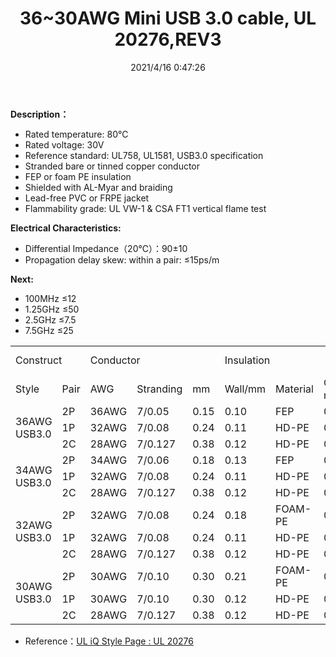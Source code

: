 ﻿---
layout: post 
title: 36~30AWG Mini USB 3.0 cable, UL 20276,REV3
tags: U30
categories: wire-cable
overview: 
series: U30
part_number: 6-20276-01
thumb_img: 
image: static/202105/492-20210603.jpg
date: 2021/4/16 0:47:26
---


__Description：__

* Rated temperature: 80℃
* Rated voltage: 30V
* Reference standard: UL758, UL1581, USB3.0 specification
* Stranded bare or tinned copper conductor
* FEP or foam PE insulation
* Shielded with AL-Myar and braiding
* Lead-free PVC or FRPE jacket
* Flammability grade: UL VW-1 & CSA FT1 vertical flame test

__Electrical Characteristics:__

* Differential Impedance（20℃）：90±10
* Propagation delay skew: within a pair: ≤15ps/m

__Next:__

* 100MHz ≤12
* 1.25GHz ≤50
* 2.5GHz ≤7.5
* 7.5GHz ≤25


<table  class="table table-bordered table-hover table-condensed">
  <tr>
    <td colspan="2">Construct</td>
    <td colspan="3">Conductor</td>
    <td colspan="3">Insulation</td>
    <td colspan="2">Inner Sheilded </td>
    <td colspan="2">Out Sheilded </td>
    <td colspan="2">Jacket</td>
  </tr>
  <tr>
    <td>Style</td>
    <td>Pair</td>
    <td>AWG</td>
    <td>Stranding</td>
    <td>      mm</td>
    <td>    Wall/mm</td>
    <td>Material</td>
    <td>OD      mm</td>
    <td>Drain</td>
    <td>Al-myar</td>
    <td>Al-myar</td>
    <td>Sheilded/Spiral</td>
    <td>Wall</td>
    <td>O.D.</td>
  </tr>
  <tr>
    <td rowspan="3">36AWG
      USB3.0</td>
    <td>2P</td>
    <td>36AWG</td>
    <td>7/0.05</td>
    <td>0.15</td>
    <td>0.10</td>
    <td>FEP</td>
    <td>0.36</td>
    <td>7/0.05</td>
    <td>Y</td>
    <td rowspan="3">Y</td>
    <td rowspan="3">16/8/0.06</td>
    <td rowspan="3">0.51</td>
    <td rowspan="3">3.30</td>
  </tr>
  <tr>
    <td>1P</td>
    <td>32AWG</td>
    <td>7/0.08</td>
    <td>0.24</td>
    <td>0.11</td>
    <td>HD-PE</td>
    <td>0.46</td>
    <td> </td>
    <td> </td>
  </tr>
  <tr>
    <td>2C</td>
    <td>28AWG</td>
    <td>7/0.127</td>
    <td>0.38</td>
    <td>0.12</td>
    <td>HD-PE</td>
    <td>0.63</td>
    <td> </td>
    <td> </td>
  </tr>
  <tr>
    <td rowspan="3">34AWG
USB3.0</td>
    <td>2P</td>
    <td>34AWG</td>
    <td>7/0.06</td>
    <td>0.18</td>
    <td>0.13</td>
    <td>FEP</td>
    <td>0.44</td>
    <td>7/0.06</td>
    <td>Y</td>
    <td rowspan="3">Y</td>
    <td rowspan="3">16/8/0.06</td>
    <td rowspan="3">0.51</td>
    <td rowspan="3">3.60</td>
  </tr>
  <tr>
    <td>1P</td>
    <td>32AWG</td>
    <td>7/0.08</td>
    <td>0.24</td>
    <td>0.11</td>
    <td>HD-PE</td>
    <td>0.46</td>
    <td> </td>
    <td> </td>
  </tr>
  <tr>
    <td>2C</td>
    <td>28AWG</td>
    <td>7/0.127</td>
    <td>0.38</td>
    <td>0.12</td>
    <td>HD-PE</td>
    <td>0.63</td>
    <td> </td>
    <td> </td>
  </tr>
  <tr>
    <td rowspan="3">32AWG
USB3.0</td>
    <td>2P</td>
    <td>32AWG</td>
    <td>7/0.08</td>
    <td>0.24</td>
    <td>0.18</td>
    <td>FOAM-PE</td>
    <td>0.60</td>
    <td>7/0.08</td>
    <td>Y</td>
    <td rowspan="3">Y</td>
    <td rowspan="3">16/8/0.08</td>
    <td rowspan="3">0.51</td>
    <td rowspan="3">4.10</td>
  </tr>
  <tr>
    <td>1P</td>
    <td>32AWG</td>
    <td>7/0.08</td>
    <td>0.24</td>
    <td>0.11</td>
    <td>HD-PE</td>
    <td>0.46</td>
    <td> </td>
    <td> </td>
  </tr>
  <tr>
    <td>2C</td>
    <td>28AWG</td>
    <td>7/0.127</td>
    <td>0.38</td>
    <td>0.12</td>
    <td>HD-PE</td>
    <td>0.63</td>
    <td> </td>
    <td> </td>
  </tr>
  <tr>
    <td rowspan="3">30AWG
USB3.0</td>
    <td>2P</td>
    <td>30AWG</td>
    <td>7/0.10</td>
    <td>0.30</td>
    <td>0.21</td>
    <td>FOAM-PE</td>
    <td>0.72</td>
    <td>7/0.10</td>
    <td>Y</td>
    <td rowspan="3">Y</td>
    <td rowspan="3">16/6/0.10</td>
    <td rowspan="3">0.51</td>
    <td rowspan="3">4.50</td>
  </tr>
  <tr>
    <td>1P</td>
    <td>30AWG</td>
    <td>7/0.10</td>
    <td>0.30</td>
    <td>0.12</td>
    <td>HD-PE</td>
    <td>0.55</td>
    <td> </td>
    <td> </td>
  </tr>
  <tr>
    <td>2C</td>
    <td>28AWG</td>
    <td>7/0.127</td>
    <td>0.38</td>
    <td>0.12</td>
    <td>HD-PE</td>
    <td>0.63</td>
    <td> </td>
    <td> </td>
  </tr>
</table>

* Reference：[UL iQ Style Page : UL 20276](http://iq.ul.com/awm/stylepage.aspx?Style=20276)
